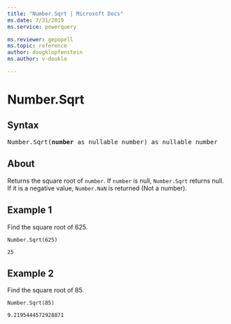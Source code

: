 ```yaml
---
title: "Number.Sqrt | Microsoft Docs"
ms.date: 7/31/2019
ms.service: powerquery

ms.reviewer: gepopell
ms.topic: reference
author: dougklopfenstein
ms.author: v-douklo

---
```

# Number.Sqrt

## Syntax

<pre>
Number.Sqrt(<b>number</b> as nullable number) as nullable number
</pre>
  
## About  
Returns the square root of `number`. If `number` is null, `Number.Sqrt` returns null. If it is a negative value, `Number.NaN` is returned (Not a number).

## Example 1
Find the square root of 625.

```powerquery-m
Number.Sqrt(625)
```

`25`

## Example 2
Find the square root of 85.

```powerquery-m
Number.Sqrt(85)
```

`9.2195444572928871`

